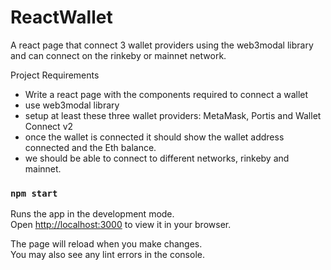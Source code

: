 # ReactWallet
A react page that connect 3 wallet providers using the web3modal library and can connect on the rinkeby or mainnet network.

Project Requirements
- Write a react page with the components required to connect a wallet
- use web3modal library 
- setup at least these three wallet providers: MetaMask, Portis and Wallet Connect v2
- once the wallet is connected it should show the wallet address connected and the Eth balance. 
- we should be able to connect to different networks, rinkeby and mainnet.

### `npm start`

Runs the app in the development mode.\
Open [http://localhost:3000](http://localhost:3000) to view it in your browser.

The page will reload when you make changes.\
You may also see any lint errors in the console.